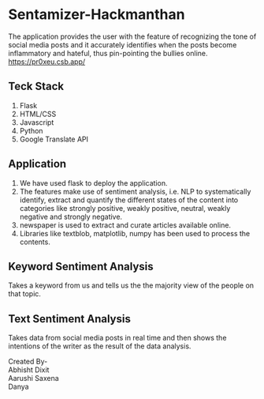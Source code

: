 # Sentamizer-Hackmanthan

The application provides the user with the feature of recognizing the tone of social media posts and it accurately identifies when the posts become inflammatory and hateful, thus pin-pointing the bullies online.
https://pr0xeu.csb.app/

## Teck Stack

1. Flask
2. HTML/CSS
3. Javascript
4. Python
5. Google Translate API

## Application

1. We have used flask to deploy the application. 
2. The features make use of sentiment analysis, i.e. NLP to systematically identify, extract and quantify the different states of the content into categories like strongly positive, weakly positive, neutral, weakly negative and strongly negative.
3. newspaper is used to extract and curate articles available online.
4. Libraries like textblob, matplotlib, numpy has been used to process the contents.

## Keyword Sentiment Analysis
Takes a keyword from us and tells us the the majority view of the people on that topic. 

## Text Sentiment Analysis
Takes data from social media posts in real time and then shows the intentions of the writer as the result of the data analysis.


Created By- </br>
Abhisht Dixit </br>
Aarushi Saxena </br>
Danya
